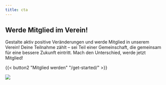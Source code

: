 ```yaml
---
title: cta
---
```

## Werde Mitglied im Verein!

Gestalte aktiv positive Veränderungen und werde Mitglied in unserem Verein! Deine Teilnahme zählt – sei Teil einer Gemeinschaft, die gemeinsam für eine bessere Zukunft eintritt. Mach den Unterschied, werde jetzt Mitglied!

{{< button2 "Mitglied werden" "/get-started/" >}}

![](/uploads/illustrations/cuate/mitglied-werden.svg)